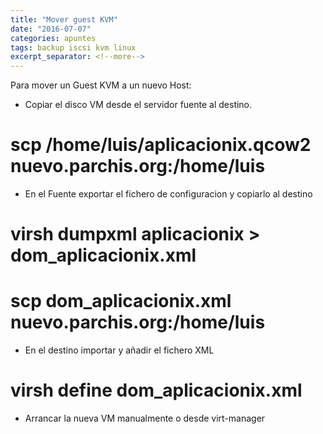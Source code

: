 ```yaml
---
title: "Mover guest KVM"
date: "2016-07-07"
categories: apuntes
tags: backup iscsi kvm linux
excerpt_separator: <!--more-->
---
```


Para mover un Guest KVM a un nuevo Host:

- Copiar el disco VM desde el servidor fuente al destino.

# scp /home/luis/aplicacionix.qcow2 nuevo.parchis.org:/home/luis

- En el Fuente exportar el fichero de configuracion y copiarlo al destino

# virsh dumpxml aplicacionix > dom_aplicacionix.xml
# scp dom_aplicacionix.xml nuevo.parchis.org:/home/luis

- En el destino importar y añadir el fichero XML

# virsh define dom_aplicacionix.xml

- Arrancar la nueva VM manualmente o desde virt-manager
